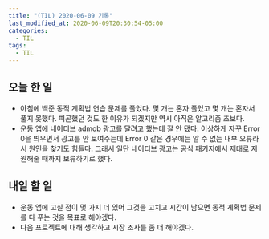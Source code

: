 ```yaml
---
title: "(TIL) 2020-06-09 기록"
last_modified_at: 2020-06-09T20:30:54-05:00
categories:
  - TIL
tags:
  - TIL
---
```


## 오늘 한 일
- 아침에 백준 동적 계획법 연습 문제를 풀었다. 몇 개는 혼자 풀었고 몇 개는 혼자서 풀지 못했다. 피곤했던 것도 한 이유가 되겠지만 역시 아직은 알고리즘 초보다.
- 운동 앱에 네이티브 admob 광고를 달려고 했는데 잘 안 됐다. 이상하게 자꾸 Error 0을 띄우면서 광고를 안 보여주는데 Error 0 같은 경우에는 알 수 없는 내부 오류라서 원인을 찾기도 힘들다. 그래서 일단 네이티브 광고는 공식 패키지에서 제대로 지원해줄 때까지 보류하기로 했다.

## 내일 할 일
- 운동 앱에 고칠 점이 몇 가지 더 있어 그것을 고치고 시간이 남으면 동적 계획법 문제를 다 푸는 것을 목표로 해야겠다.
- 다음 프로젝트에 대해 생각하고 시장 조사를 좀 더 해야겠다.
